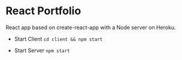 # React Portfolio

React app based on create-react-app with a Node server on Heroku. 

* Start Client
`cd client && npm start`

* Start Server
`npm start`
